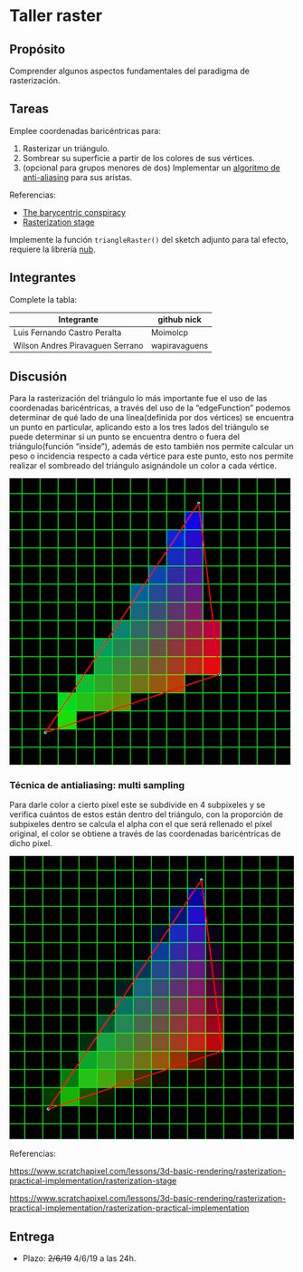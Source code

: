 # Taller raster

## Propósito

Comprender algunos aspectos fundamentales del paradigma de rasterización.

## Tareas

Emplee coordenadas baricéntricas para:

1. Rasterizar un triángulo.
2. Sombrear su superficie a partir de los colores de sus vértices.
3. (opcional para grupos menores de dos) Implementar un [algoritmo de anti-aliasing](https://www.scratchapixel.com/lessons/3d-basic-rendering/rasterization-practical-implementation/rasterization-practical-implementation) para sus aristas.

Referencias:

* [The barycentric conspiracy](https://fgiesen.wordpress.com/2013/02/06/the-barycentric-conspirac/)
* [Rasterization stage](https://www.scratchapixel.com/lessons/3d-basic-rendering/rasterization-practical-implementation/rasterization-stage)

Implemente la función ```triangleRaster()``` del sketch adjunto para tal efecto, requiere la librería [nub](https://github.com/nakednous/nub/releases).

## Integrantes

Complete la tabla:

| Integrante                       | github nick   |
|----------------------------------|---------------|
| Luis Fernando Castro Peralta     | Moimolcp      |
| Wilson Andres Piravaguen Serrano | wapiravaguens |

## Discusión

Para la rasterización del triángulo lo más importante fue el uso de las coordenadas baricéntricas, a través del uso de la “edgeFunction” podemos determinar de qué lado de una línea(definida por dos vértices) se encuentra un punto en particular, aplicando esto a los tres lados del triángulo se puede determinar si un punto se encuentra dentro o fuera del triángulo(función “inside”), además de esto también nos permite calcular un peso o incidencia respecto a cada vértice para este punto, esto nos permite realizar el sombreado del triángulo asignándole un color a cada vértice.

![Resultados](raster1.PNG)


### Técnica de antialiasing: multi sampling

Para darle color a cierto píxel este se subdivide en 4 subpixeles y se verifica cuántos de estos están dentro del triángulo, con la proporción de subpixeles dentro se calcula el alpha con el que será rellenado el píxel original, el color se obtiene a través de las coordenadas baricéntricas de dicho pixel.

![Resultados](raster2.PNG)

Referencias:

https://www.scratchapixel.com/lessons/3d-basic-rendering/rasterization-practical-implementation/rasterization-stage

https://www.scratchapixel.com/lessons/3d-basic-rendering/rasterization-practical-implementation/rasterization-practical-implementation


## Entrega

* Plazo: ~~2/6/19~~ 4/6/19 a las 24h.
